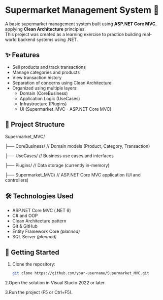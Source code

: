 # Supermarket Management System 🛒

A basic supermarket management system built using **ASP.NET Core MVC**, applying **Clean Architecture** principles.  
This project was created as a learning exercise to practice building real-world backend systems using .NET.

## ✨ Features

- Sell products and track transactions
- Manage categories and products
- View transaction history
- Separation of concerns using Clean Architecture
- Organized using multiple layers:
  - Domain (CoreBusiness)
  - Application Logic (UseCases)
  - Infrastructure (Plugins)
  - UI (Supermarket_MVC - ASP.NET Core MVC)

## 🧱 Project Structure

Supermarket_MVC/

├── CoreBusiness/ // Domain models (Product, Category, Transaction)

├── UseCases/ // Business use cases and interfaces

├── Plugins/ // Data storage (currently in-memory)

├── Supermarket_MVC/ // ASP.NET Core MVC application (UI and controllers)


## 🛠 Technologies Used

- ASP.NET Core MVC (.NET 6)
- C# and OOP
- Clean Architecture pattern
- Git & GitHub
- Entity Framework Core *(planned)*
- SQL Server *(planned)*

## 🚀 Getting Started

1. Clone the repository:
   ```bash
   git clone https://github.com/your-username/Supermarket_MVC.git
   
2.Open the solution in Visual Studio 2022 or later.

3.Run the project (F5 or Ctrl+F5).

